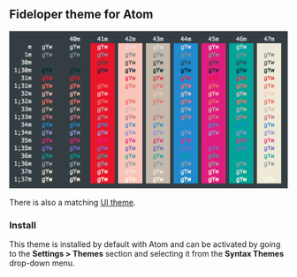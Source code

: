 ## Fideloper theme for Atom

![fideloper](colors.png)

There is also a matching [UI theme](https://atom.io/themes/one-light-ui).

### Install

This theme is installed by default with Atom and can be activated by going to the __Settings > Themes__ section and selecting it from the __Syntax Themes__ drop-down menu.
